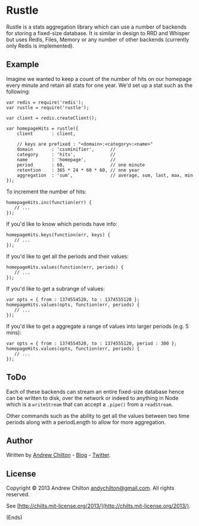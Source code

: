 # Rustle #

Rustle is a stats aggregation library which can use a number of backends for storing a fixed-size database. It is
similar in design to RRD and Whisper but uses Redis, Files, Memory or any number of other backends (currently only
Redis is implemented).

## Example ##

Imagine we wanted to keep a count of the number of hits on our homepage every minute and retain all stats for one
year. We'd set up a stat such as the following:

```
var redis = require('redis');
var rustle = require('rustle');

var client = redis.createClient();

var homepageHits = rustle({
    client       : client,

    // keys are prefixed : "<domain>:<category>:<name>"
    domain       : 'cssminifier',      //
    category     : 'hits',             // 
    name         : 'homepage',         // 
    period       : 60,                 // one minute
    retention    : 365 * 24 * 60 * 60, // one year
    aggregation  : 'sum',              // average, sum, last, max, min
});
```

To increment the number of hits:

```
homepageHits.inc(function(err) {
   // ...
});
```

If you'd like to know which periods have info:

```
homepageHits.keys(function(err, keys) {
   // ...
});
```

If you'd like to get all the periods and their values:

```
homepageHits.values(function(err, periods) {
   // ...
});
```

If you'd like to get a subrange of values:

```
var opts = { from : 1374554520, to : 1374555120 };
homepageHits.values(opts, function(err, periods) {
   // ...
});
```

If you'd like to get a aggregate a range of values into larger periods (e.g. 5 mins):

```
var opts = { from : 1374554520, to : 1374555120, period : 300 };
homepageHits.values(opts, function(err, periods) {
   // ...
});
```

## ToDo ##

Each of these backends can stream an entire fixed-size database hence can be written to disk, over the network
or indeed to anything in Node which is a ```writeStream``` that can accept a ```.pipe()``` from a ```readStream```.

Other commands such as the ability to get all the values between two time periods along with a periodLength to allow
for more aggregation.

## Author ##

Written by [Andrew Chilton](http://chilts.org/) - [Blog](http://chilts.org/blog/) -
[Twitter](https://twitter.com/andychilton).

## License ##

Copyright © 2013 Andrew Chilton <andychilton@gmail.com>.  All rights reserved.

See [http://chilts.mit-license.org/2013/](http://chilts.mit-license.org/2013/).

(Ends)
